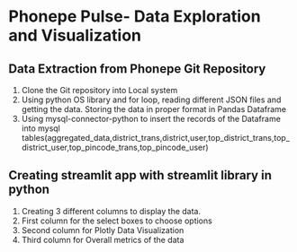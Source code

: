 # Phonepe Pulse- Data Exploration and Visualization
## Data Extraction from Phonepe Git Repository
1. Clone the Git repository into Local system<br/>
2. Using python OS library and for loop, reading different JSON files and getting the data. Storing the data in proper format in Pandas Dataframe<br/>
3. Using mysql-connector-python to insert the records of the Dataframe into mysql tables(aggregated_data,district_trans,district,user,top_district_trans,top_district_user,top_pincode_trans,top_pincode_user)<br/>

## Creating streamlit app with streamlit library in python
1. Creating 3 different columns to display the data.<br/>
2. First column for the select boxes to choose options<br/>
3. Second column for Plotly Data Visualization<br/>
4. Third column for Overall metrics of the data<br/>
